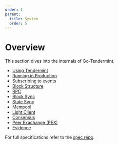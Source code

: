 ```yaml
---
order: 1
parent:
  title: System
  order: 5
---
```


# Overview

This section dives into the internals of Go-Tendermint.

- [Using Tendermint](./using-tendermint.md)
- [Running in Production](./running-in-production.md)
- [Subscribing to events](./subscription.md)
- [Block Structure](./block-structure.md)
- [RPC](./rpc.md)
- [Block Sync](./block-sync/README.md)
- [State Sync](./state-sync/README.md)
- [Mempool](./mempool/README.md)
- [Light Client](./light-client.md)
- [Consensus](./consensus/README.md)
- [Peer Exachange (PEX)](./pex/README.md)
- [Evidence](./evidence/README.md)

For full specifications refer to the [spec repo](https://github.com/tendermint/spec).
